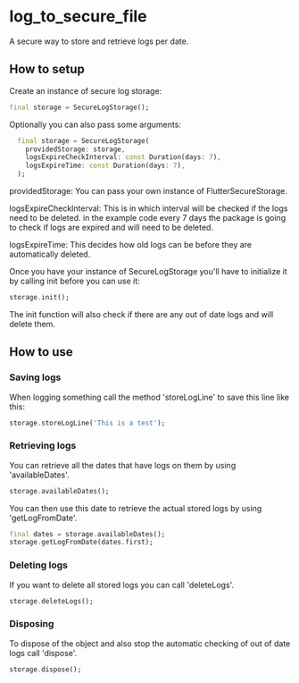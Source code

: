 # log_to_secure_file
A secure way to store and retrieve logs per date.

## How to setup

Create an instance of secure log storage:

```Dart
final storage = SecureLogStorage();
```

Optionally you can also pass some arguments:

```Dart
  final storage = SecureLogStorage(
    providedStorage: storage,
    logsExpireCheckInterval: const Duration(days: 7),
    logsExpireTime: const Duration(days: 7),
  );
```

providedStorage: You can pass your own instance of FlutterSecureStorage.

logsExpireCheckInterval: This is in which interval will be checked if the logs need to be deleted. in the example code every 7 days the package is going to check if logs are expired and will need to be deleted.

logsExpireTime: This decides how old logs can be before they are automatically deleted.

Once you have your instance of SecureLogStorage you'll have to initialize it by calling init before you can use it:

```Dart
storage.init();
```

The init function will also check if there are any out of date logs and will delete them.

## How to use

### Saving logs
When logging something call the method 'storeLogLine' to save this line like this:

```Dart
storage.storeLogLine('This is a test');
```

### Retrieving logs
You can retrieve all the dates that have logs on them by using 'availableDates'.

```Dart
storage.availableDates();
```

You can then use this date to retrieve the actual stored logs by using 'getLogFromDate'.

```Dart
final dates = storage.availableDates();
storage.getLogFromDate(dates.first);
```

### Deleting logs
If you want to delete all stored logs you can call 'deleteLogs'.

```Dart
storage.deleteLogs();
```

### Disposing
To dispose of the object and also stop the automatic checking of out of date logs call 'dispose'.

```Dart
storage.dispose();
```
